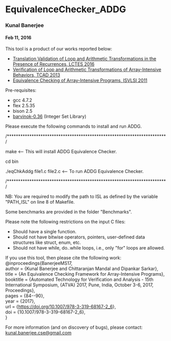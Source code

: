 # EquivalenceChecker_ADDG
### Kunal Banerjee
#### Feb 11, 2016

This tool is a product of our works reported below:
* [Translation Validation of Loop and Arithmetic Transformations in the Presence of Recurrences, LCTES 2016](http://dl.acm.org/citation.cfm?doid=2907950.2907954)
* [Verification of Loop and Arithmetic Transformations of Array-Intensive Behaviors, TCAD 2013](http://ieeexplore.ieee.org/document/6634544/?tp=&arnumber=6634544)
* [Equivalence Checking of Array-Intensive Programs, ISVLSI 2011](http://ieeexplore.ieee.org/document/5992498/)



Pre-requisites:
* gcc 4.7.2
* flex 2.5.35
* bison 2.5
* [barvinok-0.36](http://barvinok.gforge.inria.fr/) (Integer Set Library)


Please execute the following commands to install and run ADDG.

/***********************************************************************/

make                         <-- This will install ADDG Equivalence Checker.

cd bin

./eqChkAddg file1.c file2.c  <-- To run ADDG Equivalence Checker.

/***********************************************************************/

NB: You are required to modify the path to ISL as defined by the variable
"PATH_ISL" on line 8 of Makefile.


Some benchmarks are provided in the folder "Benchmarks".

Please note the following restrictions on the input C files:
* Should have a single function.
* Should not have bitwise operators, pointers, user-defined data structures like struct, enum, etc.
* Should not have while, do..while loops, i.e., only "for" loops are allowed.

If you use this tool, then please cite the following work: <br />
@inproceedings{BanerjeeMS17, <br />
  author    = {Kunal Banerjee and Chittaranjan Mandal and Dipankar Sarkar}, <br />
  title     = {An Equivalence Checking Framework for Array-Intensive Programs}, <br />
  booktitle = {Automated Technology for Verification and Analysis - 15th International Symposium, {ATVA} 2017, Pune, India, October 3-6, 2017, Proceedings}, <br />
  pages     = {84--90}, <br />
  year      = {2017}, <br />
  url       = {<https://doi.org/10.1007/978-3-319-68167-2_6>}, <br />
  doi       = {10.1007/978-3-319-68167-2_6}, <br />
}


For more information (and on discovery of bugs), please contact:
kunal.banerjee.cse@gmail.com
